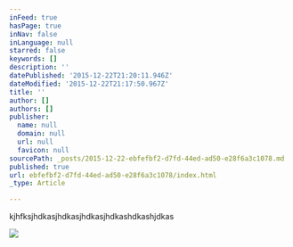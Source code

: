 ```yaml
---
inFeed: true
hasPage: true
inNav: false
inLanguage: null
starred: false
keywords: []
description: ''
datePublished: '2015-12-22T21:20:11.946Z'
dateModified: '2015-12-22T21:17:50.967Z'
title: ''
author: []
authors: []
publisher:
  name: null
  domain: null
  url: null
  favicon: null
sourcePath: _posts/2015-12-22-ebfefbf2-d7fd-44ed-ad50-e28f6a3c1078.md
published: true
url: ebfefbf2-d7fd-44ed-ad50-e28f6a3c1078/index.html
_type: Article

---
```

kjhfksjhdkasjhdkasjhdkasjhdkashdkashjdkas

![](https://the-grid-user-content.s3-us-west-2.amazonaws.com/30c73cea-9fe0-4428-a445-5c47e5ec08c6.jpg)